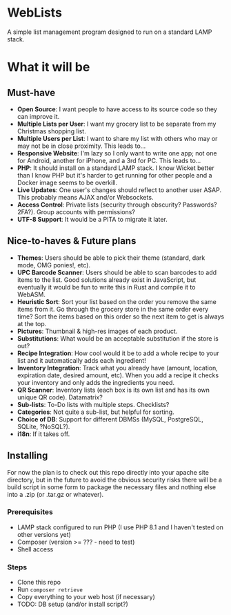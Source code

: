 # WebLists
A simple list management program designed to run on a standard LAMP stack.

# What it will be

## Must-have
* **Open Source**: I want people to have access to its source code so they can improve it.
* **Multiple Lists per User**: I want my grocery list to be separate from my Christmas shopping list.
* **Multiple Users per List**: I want to share my list with others who may or may not be in close proximity.  This leads to...
* **Responsive Website**: I'm lazy so I only want to write one app; not one for Android, another for iPhone, and a 3rd for PC.  This leads to...
* **PHP**: It should install on a standard LAMP stack.  I know Wicket better than I know PHP but it's harder to get running for other people and a Docker image seems to be overkill.
* **Live Updates**: One user's changes should reflect to another user ASAP.  This probably means AJAX and/or Websockets.
* **Access Control**: Private lists (security through obscurity? Passwords? 2FA?). Group accounts with permissions?
* **UTF-8 Support**: It would be a PITA to migrate it later.

## Nice-to-haves & Future plans
* **Themes**: Users should be able to pick their theme (standard, dark mode, OMG ponies!, etc).
* **UPC Barcode Scanner**: Users should be able to scan barcodes to add items to the list.  Good solutions already exist in JavaScript, but eventually it would be fun to write this in Rust and compile it to WebASM.
* **Heuristic Sort**: Sort your list based on the order you remove the same items from it.  Go through the grocery store in the same order every time?  Sort the items based on this order so the next item to get is always at the top.
* **Pictures**: Thumbnail & high-res images of each product.
* **Substitutions**: What would be an acceptable substitution if the store is out?
* **Recipe Integration**: How cool would it be to add a whole recipe to your list and it automatically adds each ingredient!
* **Inventory Integration**: Track what you already have (amount, location, expiration date, desired amount, etc).  When you add a recipe it checks your inventory and only adds the ingredients you need.
* **QR Scanner**: Inventory lists (each box is its own list and has its own unique QR code).  Datamatrix?
* **Sub-lists**: To-Do lists with multiple steps.  Checklists?
* **Categories**: Not quite a sub-list, but helpful for sorting.
* **Choice of DB**: Support for different DBMSs (MySQL, PostgreSQL, SQLite, ?NoSQL?).
* **i18n**: If it takes off.

## Installing
For now the plan is to check out this repo directly into your apache site directory, but in the future to avoid the obvious security risks there will be a build script in some form to package the necessary files and nothing else into a .zip (or .tar.gz or whatever).

### Prerequisites
* LAMP stack configured to run PHP (I use PHP 8.1 and I haven't tested on other versions yet)
* Composer (version >= ??? - need to test)
* Shell access

### Steps
* Clone this repo
* Run `composer retrieve`
* Copy everything to your web host (if necessary)
* TODO: DB setup (and/or install script?)
